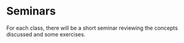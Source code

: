 # Seminars
For each class, there will be a short seminar reviewing the concepts discussed and some exercises.



